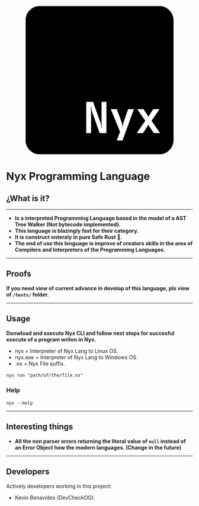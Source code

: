 <p align="center">
  <img src= "https://github.com/DevCheckOG/Nyx-lang/blob/main/assets/Nyx%20Programming%20Language.png" alt= "logo" style= "width: 400px; height: 400px;"> </img>
</p>

# Nyx Programming Language

## ¿What is it?

--------

- **Is a interpreted Programming Language based in the model of a AST Tree Walker (Not bytecode implemented).**
- **This language is blazingly fast for their category.**
- **It is construct enteraly in pure Safe Rust 🦀.**
- **The end of use this lenguage is improve of creators skills in the area of Compilers and Interpreters of the Programming Languages.**

--------

## Proofs

**If you need view of current advance in develop of this language, pls view of `/tests/` folder.**

--------

## Usage

**Donwload and execute Nyx CLI and follow next steps for succesful execute of a program writen in Nyx.**

- nyx = Interpreter of Nyx Lang to Linux OS.
- nyx.exe = Interpreter of Nyx Lang to Windows OS.
- .nx = Nyx File suffix.

```
nyx run "path/of/the/file.nx"
```

### Help

```
nyx --help
```

--------

## Interesting things

- **All the non parser errors returning the literal value of `null` instead of an Error Object how the modern languages. (Change in the future)**

--------

## Developers

Actively developers working in this project:

- Kevin Benavides (DevCheckOG).
